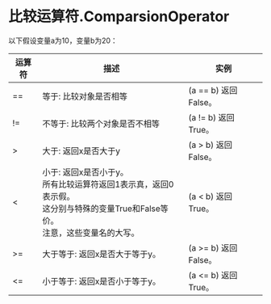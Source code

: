 # 比较运算符.ComparsionOperator
以下假设变量a为10，变量b为20：

| 运算符 | 描述                                                                                                                                  | 实例                  |
| ------ | ------------------------------------------------------------------------------------------------------------------------------------- | --------------------- |
| ==     | 等于: 比较对象是否相等                                                                                                                | (a == b) 返回 False。 |
| !=     | 不等于: 比较两个对象是否不相等                                                                                                        | (a != b) 返回 True。  |
| >      | 大于: 返回x是否大于y                                                                                                                  | (a > b) 返回 False。  |
| <      | 小于: 返回x是否小于y。<br>所有比较运算符返回1表示真，返回0表示假。<br>这分别与特殊的变量True和False等价。<br>注意，这些变量名的大写。 | (a < b) 返回 True。   |
| >=     | 大于等于: 返回x是否大于等于y。                                                                                                        | (a >= b) 返回 False。 |
| <=     | 小于等于: 返回x是否小于等于y。                                                                                                        | (a <= b) 返回 True。  |

